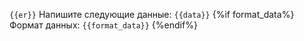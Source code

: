`{{er}}`
Напишите следующие данные:
`{{data}}`
{%if format_data%}
Формат данных:
`{{format_data}}`
{%endif%}